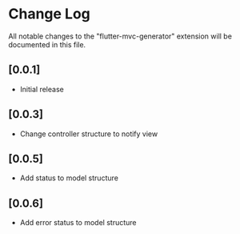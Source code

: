 # Change Log

All notable changes to the "flutter-mvc-generator" extension will be documented in this file.

## [0.0.1]

- Initial release

## [0.0.3]

- Change controller structure to notify view

## [0.0.5]

- Add status to model structure

## [0.0.6]

- Add error status to model structure
